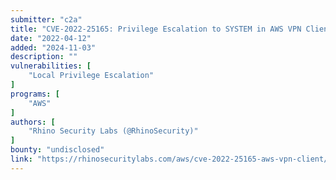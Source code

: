 ```yaml
---
submitter: "c2a"
title: "CVE-2022-25165: Privilege Escalation to SYSTEM in AWS VPN Client"
date: "2022-04-12"
added: "2024-11-03"
description: ""
vulnerabilities: [
    "Local Privilege Escalation"
]
programs: [
    "AWS"
]
authors: [
    "Rhino Security Labs (@RhinoSecurity)"
]
bounty: "undisclosed"
link: "https://rhinosecuritylabs.com/aws/cve-2022-25165-aws-vpn-client/"
---
```




